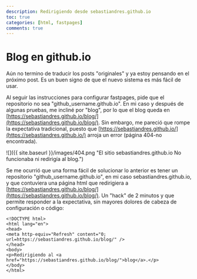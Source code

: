 ```yaml
---
description: Redirigiendo desde sebastiandres.github.io
toc: true
categories: [html, fastpages]
comments: true
---
```

# Blog en github.io

Aún no termino de traducir los posts "originales" y ya estoy pensando en el próximo post. Es un buen signo de que el nuevo sistema es más fácil de usar. 

Al seguir las instrucciones para configurar fastpages, pide que el repositorio no sea "github_username.github.io". En mi caso y después de algunas pruebas, me incliné por "blog", por lo que el blog queda en [https://sebastiandres.github.io/blog/](https://sebastiandres.github.io/blog/). Sin embargo, me pareció que rompe la expectativa tradicional, puesto que [https://sebastiandres.github.io/](https://sebastiandres.github.io/) arroja un error (página 404-no encontrada).

![]({{ site.baseurl }}/images/404.png "El sitio sebastiandres.github.io No funcionaba ni redirigía al blog.")


Se me ocurrió que una forma fácil de solucionar lo anterior es tener un repositorio "github_username.github.io", en mi caso sebastiandres.github.io, y que contuviera una página html que redirigiera a [https://sebastiandres.github.io/blog/](https://sebastiandres.github.io/blog/). Un "hack" de 2 minutos y que permite responder a la expectativa, sin mayores dolores de cabeza de configuración o código:

```
<!DOCTYPE html>
<html lang="en">
<head>
<meta http-equiv="Refresh" content="0; url=https://sebastiandres.github.io/blog/" />
</head>
<body>
<p>Redirigiendo al <a href="https://sebastiandres.github.io/blog/">blog</a>.</p>
</body>
</html>
```